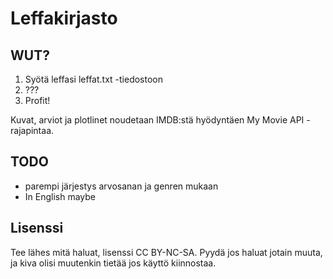 Leffakirjasto
==============

WUT?
--------------
1. Syötä leffasi leffat.txt -tiedostoon
2. ??? 
3. Profit!

Kuvat, arviot ja plotlinet noudetaan IMDB:stä hyödyntäen My Movie API -rajapintaa. 


TODO
--------------
 * parempi järjestys arvosanan ja genren mukaan
 * In English maybe


Lisenssi
--------------
Tee lähes mitä haluat, lisenssi CC BY-NC-SA. Pyydä jos haluat jotain muuta, ja kiva olisi muutenkin tietää jos käyttö kiinnostaa.